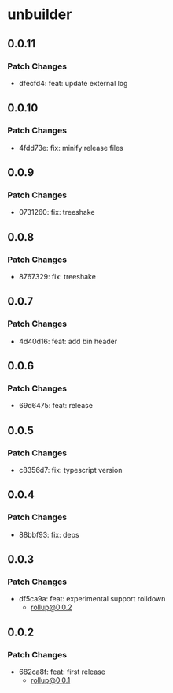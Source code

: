 # unbuilder

## 0.0.11

### Patch Changes

- dfecfd4: feat: update external log

## 0.0.10

### Patch Changes

- 4fdd73e: fix: minify release files

## 0.0.9

### Patch Changes

- 0731260: fix: treeshake

## 0.0.8

### Patch Changes

- 8767329: fix: treeshake

## 0.0.7

### Patch Changes

- 4d40d16: feat: add bin header

## 0.0.6

### Patch Changes

- 69d6475: feat: release

## 0.0.5

### Patch Changes

- c8356d7: fix: typescript version

## 0.0.4

### Patch Changes

- 88bbf93: fix: deps

## 0.0.3

### Patch Changes

- df5ca9a: feat: experimental support rolldown
  - rollup@0.0.2

## 0.0.2

### Patch Changes

- 682ca8f: feat: first release
  - rollup@0.0.1
